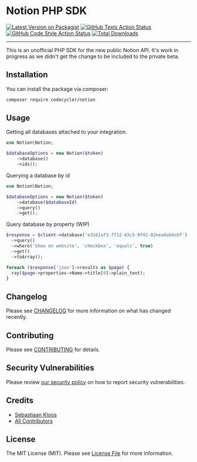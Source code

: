 # Notion PHP SDK

[![Latest Version on Packagist](https://img.shields.io/packagist/v/codecycler/notion.svg?style=flat-square)](https://packagist.org/packages/codecycler/notion)
[![GitHub Tests Action Status](https://img.shields.io/github/workflow/status/codecycler/notion/run-tests?label=tests)](https://github.com/codecycler/notion/actions?query=workflow%3ATests+branch%3Amaster)
[![GitHub Code Style Action Status](https://img.shields.io/github/workflow/status/codecycler/notion/Check%20&%20fix%20styling?label=code%20style)](https://github.com/codecycler/notion/actions?query=workflow%3A"Check+%26+fix+styling"+branch%3Amaster)
[![Total Downloads](https://img.shields.io/packagist/dt/codecycler/notion.svg?style=flat-square)](https://packagist.org/packages/codecycler/notion)

---
This is an unofficial PHP SDK for the new public Notion API. It's work in progress as we didn't get the change to be included to the private beta.

## Installation

You can install the package via composer:

```bash
composer require codecycler/notion
```

## Usage

Getting all databases attached  to your integration.
```php
use Notion\Notion;

$databaseOptions = new Notion($token)
    ->database()
    ->ids();
```

Querying a database by id
```php
use Notion\Notion;

$databaseOptions = new Notion($token)
    ->database($databaseId)
    ->query()
    ->get();
```

Query database by property (WIP)
```php
$response = $client->database('e3161af3-ff12-43c5-9f42-02eea4ab4cbf')
  ->query()
  ->where('Show on website', 'checkbox', 'equals', true)
  ->get()
  ->toArray();

foreach ($response['json']->results as $page) {
  ray($page->properties->Name->title[0]->plain_text);
}
```

## Changelog

Please see [CHANGELOG](CHANGELOG.md) for more information on what has changed recently.

## Contributing

Please see [CONTRIBUTING](.github/CONTRIBUTING.md) for details.

## Security Vulnerabilities

Please review [our security policy](../../security/policy) on how to report security vulnerabilities.

## Credits

- [Sebastiaan Kloos](https://github.com/codecyclernl)
- [All Contributors](../../contributors)

## License

The MIT License (MIT). Please see [License File](LICENSE.md) for more information.
